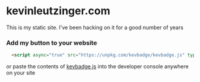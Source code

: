# kevinleutzinger.com

This is my static site. I've been hacking on it for a good number of years

### Add my button to your website

```html
  <script async="true" src="https://unpkg.com/kevbadge/kevbadge.js" type="text/javascript"></script>
```

or paste the contents of [kevbadge.js](https://raw.githubusercontent.com/kleutzinger/kleutzinger.github.io/master/site-generator/kevbadge.js) into the developer console anywhere on your site
